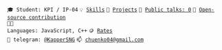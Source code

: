 <code>🎓 Student: KPI / IP-04</code>
<code>💡 [Skills](SKILLS.md)</code>
<code>🧻 [Projects](PROJECTS.md)</code>
<code>📢 [Public talks: 0](TALKS.md)</code>
<code>👀 [Open-source contribution](CONTRIBUTION.md)</code><br>
<code>🧑‍💻 Languages: JavaScript, C++</code>
<code>🪙 [Rates](RATES.md)</code><br>
<code>💬 telegram: [@KapperSNG](https://telegram.me/KapperSNG)</code>
<code>📫 [chuenko04@gmail.com](mailto:chuenko04@gmail.com)</code>

